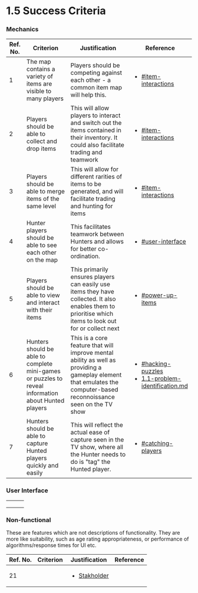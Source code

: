 # 1.5 Success Criteria

### Mechanics

| Ref. No. | Criterion                                                                                           | Justification                                                                                                                                                       | Reference                                                                                                                                                                                                                     |
| -------- | --------------------------------------------------------------------------------------------------- | ------------------------------------------------------------------------------------------------------------------------------------------------------------------- | ----------------------------------------------------------------------------------------------------------------------------------------------------------------------------------------------------------------------------- |
| 1        | The map contains a variety of items are visible to many players                                     | Players should be competing against each other - a common item map will help this.                                                                                  | <ul><li><a data-mention href="1.4a-features-of-the-proposed-solution.md#item-interactions">#item-interactions</a>                                                         |</li></ul>                                         |
| 2        | Players should be able to collect and drop items                                                    | This will allow players to interact and switch out the items contained in their inventory. It could also facilitate trading and teamwork                            | <ul><li><a data-mention href="1.4a-features-of-the-proposed-solution.md#item-interactions">#item-interactions</a></li></ul><p></p>                                                                                            |
| 3        | Players should be able to merge items of the same level                                             | This will allow for different rarities of items to be generated, and will facilitate trading and hunting for items                                                  | <ul><li><a data-mention href="1.4a-features-of-the-proposed-solution.md#item-interactions">#item-interactions</a></li></ul>                                                                                                   |
| 4        | Hunter players should be able to see each other on the map                                          | This facilitates teamwork between Hunters and allows for better co-ordination.                                                                                      | <ul><li><a data-mention href="1.4a-features-of-the-proposed-solution.md#user-interface">#user-interface</a></li></ul>                                                                                                         |
| 5        | Players should be able to view and interact with their items                                        | This primarily ensures players can easily use items they have collected. It also enables them to prioritise which items to look out for or collect next             | <ul><li><a data-mention href="1.4a-features-of-the-proposed-solution.md#power-up-items">#power-up-items</a></li></ul>                                                                                                         |
| 6        | Hunters should be able to complete mini-games or puzzles to reveal information about Hunted players | This is a core feature that will improve mental ability as well as providing a gameplay element that emulates the computer-based reconnoissance seen on the TV show | <ul><li><a data-mention href="1.4a-features-of-the-proposed-solution.md#hacking-puzzles">#hacking-puzzles</a></li><li><a data-mention href="1.1-problem-identification.md">1.1-problem-identification.md</a></li></ul><p></p> |
| 7        | Hunters should be able to capture Hunted players quickly and easily                                 | This will reflect the actual ease of capture seen in the TV show, where all the Hunter needs to do is "tag" the Hunted player.                                      | <ul><li><a data-mention href="1.4a-features-of-the-proposed-solution.md#catching-players">#catching-players</a></li></ul>                                                                                                     |

### User Interface

|   |   |   |
| - | - | - |
|   |   |   |
|   |   |   |
|   |   |   |

### Non-functional

These are features which are not descriptions of functionality. They are more like suitability, such as age rating appropriateness, or performance of algorithms/response times for UI etc.

| Ref. No. | Criterion | Justification                                                  | Reference |
| -------- | --------- | -------------------------------------------------------------- | --------- |
| 21       |           | <ul><li><a href="1.2-stakeholders.md">Stakholder</a></li></ul> |           |

